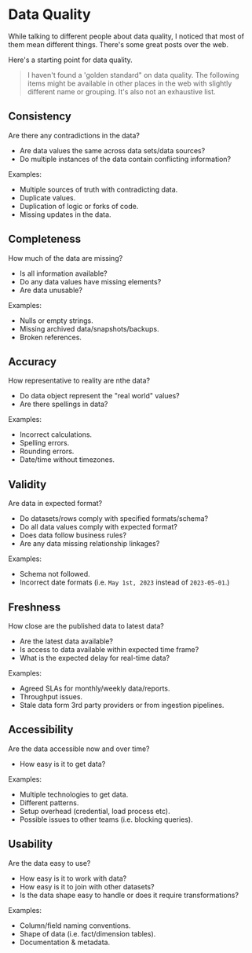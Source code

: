 # Data Quality

While talking to different people about data quality, I noticed that most of them mean different things. There's some great posts over the web. 

Here's a starting point for data quality.

> I haven't found a 'golden standard" on data quality. The following items might be available in other places in the web with slightly different name or grouping. It's also not an exhaustive list.

## Consistency

Are there any contradictions in the data?

- Are data values the same across data sets/data sources?
- Do multiple instances of the data contain conflicting information?

Examples:
- Multiple sources of truth with contradicting data.
- Duplicate values.
- Duplication of logic or forks of code.
- Missing updates in the data.

## Completeness

How much of the data are missing?

- Is all information available?
- Do any data values have missing elements?
- Are data unusable?

Examples:

- Nulls or empty strings.
- Missing archived data/snapshots/backups.
- Broken references.

## Accuracy

How representative to reality are nthe data?

- Do data object represent the "real world" values?
- Are there spellings in data?

Examples:

- Incorrect calculations.
- Spelling errors.
- Rounding errors.
- Date/time without timezones.

## Validity

Are data in expected format?

- Do datasets/rows comply with specified formats/schema?
- Do all data values comply with expected format?
- Does data follow business rules?
- Are any data missing relationship linkages?

Examples:

- Schema not followed.
- Incorrect date formats (i.e. `May 1st, 2023` instead of `2023-05-01`.)

## Freshness

How close are the published data to latest data?

- Are the latest data available?
- Is access to data available within expected time frame?
- What is the expected delay for real-time data?

Examples:

- Agreed SLAs for monthly/weekly data/reports.
- Throughput issues.
- Stale data form 3rd party providers or from ingestion pipelines.

## Accessibility

Are the data accessible now and over time?

- How easy is it to get data?

Examples:

- Multiple technologies to get data.
- Different patterns.
- Setup overhead (credential, load process etc).
- Possible issues to other teams (i.e. blocking queries).

## Usability

Are the data easy to use?

- How easy is it to work with data?
- How easy is it to join with other datasets?
- Is the data shape easy to handle or does it require transformations?

Examples:

- Column/field naming conventions.
- Shape of data (i.e. fact/dimension tables).
- Documentation & metadata.